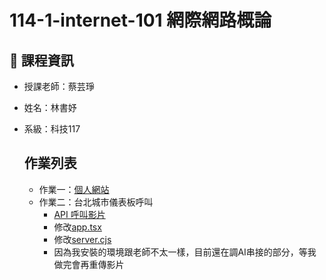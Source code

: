 # 114-1-internet-101 網際網路概論

## 📌 課程資訊
- 授課老師：蔡芸琤
- 姓名：林書妤
- 系級：科技117

  ## 作業列表
  - 作業一：[個人網站](https://shuuuuyu.github.io/114-1-internet-101/)
  - 作業二：台北城市儀表板呼叫
    - [API 呼叫影片](https://youtu.be/RBsv4Pp5bF4)
    - 修改[app.tsx](hw_2/my-app/src/App.tsx)
    - 修改[server.cjs](hw_2/my-app/server.cjs)
    - 因為我安裝的環境跟老師不太一樣，目前還在調AI串接的部分，等我做完會再重傳影片
